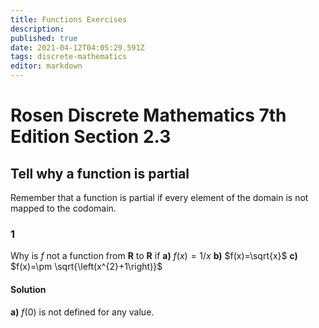 ```yaml
---
title: Functions Exercises
description: 
published: true
date: 2021-04-12T04:05:29.591Z
tags: discrete-mathematics
editor: markdown
---
```


# Rosen Discrete Mathematics 7th Edition Section 2.3

## Tell why a function is partial
Remember that a function is partial if every element of the domain is not mapped to the codomain. 
### 1 
Why is $f$ not a function from $\mathbf{R}$ to $\mathbf{R}$ if 
**a)** $f(x)=1 / x$
**b)** $f(x)=\sqrt{x}$
**c)** $f(x)=\pm \sqrt{\left(x^{2}+1\right)}$

#### Solution
**a)** $f(0)$ is not defined for any value.